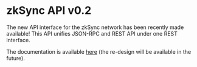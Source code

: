 # zkSync API v0.2

The new API interface for the zkSync network has been recently made available! This API unifies JSON-RPC and REST API
under one REST interface.

The documentation is available [here](https://docs.zksync.io/apiv02-docs.html) (the re-design will be available in the
future).
